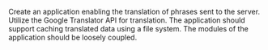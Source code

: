 Create an application enabling the translation of phrases sent to the server. Utilize the Google Translator API for translation. The application should support caching translated data using a file system. The modules of the application should be loosely coupled.
